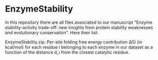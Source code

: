 # EnzymeStability

In this repository there are all files associated to our manuscript "Enzyme stability-activity trade-off: new insights from protein stability weaknesses and evolutionary conservation". Here their list:

EnzymeStability.zip: Per-site folding free energy contribution ∆Gi (in kcal/mol) for each residue i belonging to each enzyme in our dataset as a function of the distance d_i from the closest catalytic residue. 
